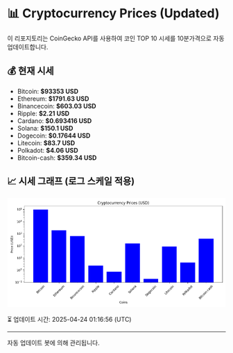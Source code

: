 
# 📊 Cryptocurrency Prices (Updated)

이 리포지토리는 CoinGecko API를 사용하여 코인 TOP 10 시세를 10분가격으로 자동 업데이트합니다.

## 💰 현재 시세
- Bitcoin: **$93353 USD**
- Ethereum: **$1791.63 USD**
- Binancecoin: **$603.03 USD**
- Ripple: **$2.21 USD**
- Cardano: **$0.693416 USD**
- Solana: **$150.1 USD**
- Dogecoin: **$0.17644 USD**
- Litecoin: **$83.7 USD**
- Polkadot: **$4.06 USD**
- Bitcoin-cash: **$359.34 USD**

## 📈 시세 그래프 (로그 스케일 적용)
![Crypto Prices](crypto_prices.png)

⏳ 업데이트 시간: 2025-04-24 01:16:56 (UTC)

---
자동 업데이트 봇에 의해 관리됩니다.

